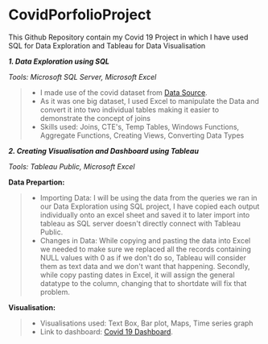 # CovidPorfolioProject

This Github Repository contain my Covid 19 Project in which I have used SQL for Data Exploration and Tableau for Data Visualisation

***1. Data Exploration using _SQL_***

*Tools: Microsoft SQL Server, Microsoft Excel* 

> - I made use of the covid dataset from [Data Source](https://ourworldindata.org/covid-deaths).
> - As it was one big dataset, I used Excel to manipulate the Data and convert it into two individual tables making it easier to demonstrate the concept of joins
> - Skills used: Joins, CTE's, Temp Tables, Windows Functions, Aggregate Functions, Creating Views, Converting Data Types

***2. Creating Visualisation and Dashboard using _Tableau_***

*Tools: Tableau Public, Microsoft Excel*

**Data Prepartion:**
> - Importing Data: I will be using the data from the queries we ran in our Data Exploration using SQL project,
I have copied each output individually onto an excel sheet and saved it to later import into tableau as SQL server doesn't directly connect with Tableau                  Public.
> - Changes in Data: While copying and pasting the data into Excel we needed to make sure we replaced all the records containing NULL values with 0 as if we don't do so,
Tableau will consider them as text data and we don't want that happening. Secondly, while copy pasting dates in Excel, it will assign the general datatype to the column, changing that to shortdate will fix that problem.

**Visualisation:**

> - Visualisations used: Text Box, Bar plot, Maps, Time series graph
> - Link to dashboard: [Covid 19 Dashboard](https://public.tableau.com/app/profile/sayyed.asif/viz/Covid19Dashboard_16783477991420/Dashboard1?publish=yes).
